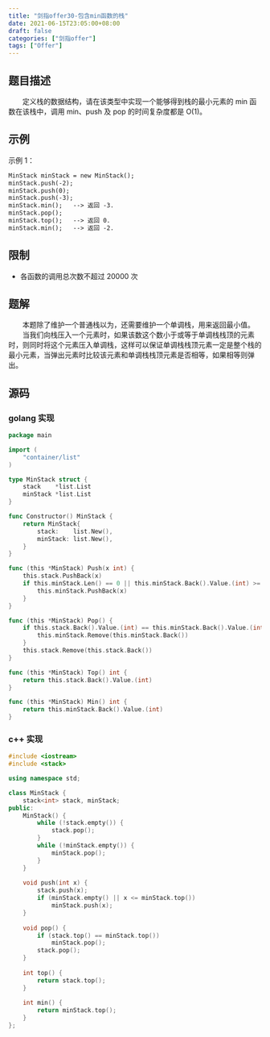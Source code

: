 ```yaml
---
title: "剑指offer30-包含min函数的栈"
date: 2021-06-15T23:05:00+08:00
draft: false
categories: ["剑指offer"]
tags: ["Offer"]
---
```


## 题目描述

　　定义栈的数据结构，请在该类型中实现一个能够得到栈的最小元素的 min 函数在该栈中，调用 min、push 及 pop 的时间复杂度都是 O(1)。

## 示例

示例 1：

```html
MinStack minStack = new MinStack();
minStack.push(-2);
minStack.push(0);
minStack.push(-3);
minStack.min();   --> 返回 -3.
minStack.pop();
minStack.top();   --> 返回 0.
minStack.min();   --> 返回 -2.
```

## 限制

- 各函数的调用总次数不超过 20000 次

## 题解

　　本题除了维护一个普通栈以为，还需要维护一个单调栈，用来返回最小值。
　　当我们向栈压入一个元素时，如果该数这个数小于或等于单调栈栈顶的元素时，则同时将这个元素压入单调栈，这样可以保证单调栈栈顶元素一定是整个栈的最小元素，当弹出元素时比较该元素和单调栈栈顶元素是否相等，如果相等则弹出。

## 源码

### golang 实现

```go
package main

import (
	"container/list"
)

type MinStack struct {
	stack    *list.List
	minStack *list.List
}

func Constructor() MinStack {
	return MinStack{
		stack:    list.New(),
		minStack: list.New(),
	}
}

func (this *MinStack) Push(x int) {
	this.stack.PushBack(x)
	if this.minStack.Len() == 0 || this.minStack.Back().Value.(int) >= x {
		this.minStack.PushBack(x)
	}
}

func (this *MinStack) Pop() {
	if this.stack.Back().Value.(int) == this.minStack.Back().Value.(int) {
		this.minStack.Remove(this.minStack.Back())
	}
	this.stack.Remove(this.stack.Back())
}

func (this *MinStack) Top() int {
	return this.stack.Back().Value.(int)
}

func (this *MinStack) Min() int {
	return this.minStack.Back().Value.(int)
}
```

### c++ 实现

```c++
#include <iostream>
#include <stack>

using namespace std;

class MinStack {
    stack<int> stack, minStack;
public:
    MinStack() {
        while (!stack.empty()) {
            stack.pop();
        }
        while (!minStack.empty()) {
            minStack.pop();
        }   
    }
    
    void push(int x) {
        stack.push(x);
        if (minStack.empty() || x <= minStack.top())
		    minStack.push(x);
    }
    
    void pop() {
        if (stack.top() == minStack.top())
		    minStack.pop();
        stack.pop();
    }
    
    int top() {
        return stack.top();
    }
    
    int min() {
        return minStack.top();
    }
};
```
